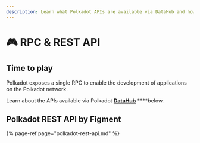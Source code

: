 ```yaml
---
description: Learn what Polkadot APIs are available via DataHub and how to use them
---
```


# 🎮 RPC & REST API

## Time to play

Polkadot exposes a single RPC to enable the development of applications on the Polkadot network.

Learn about the APIs available via Polkadot [**DataHub**](https://datahub.figment.io/sign_up?service=polkadot) ****below.

## Polkadot REST API by Figment

{% page-ref page="polkadot-rest-api.md" %}





